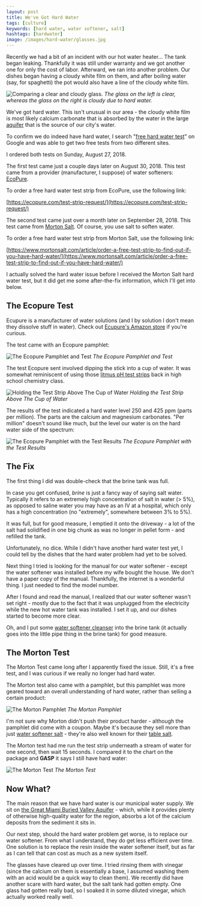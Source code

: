 ```yaml
---
layout: post
title: We've Got Hard Water
tags: [culture]
keywords: [hard water, water softener, salt]
hashtags: [hardwater]
image: /images/hard-water/glasses.jpg
---
```


Recently we had a bit of an incident with our hot water heater... The tank began leaking. Thankfully it was still under warranty and we got another one for only the cost of labor. Afterward, we ran into another problem. Our dishes began having a cloudy white film on them, and after boiling water (say, for spaghetti) the pot would also have a line of the cloudy white film.

![Comparing a clear and cloudy glass.](/images/hard-water/glasses.jpg)
*The glass on the left is clear, whereas the glass on the right is cloudy due to hard water.*

We've got hard water. This isn't unusual in our area - the cloudy white film is most likely calcium carbonate that is absorbed by the water in the large [aquifer](https://en.wikipedia.org/wiki/Aquifer) that is the source of our city's water.

To confirm we do indeed have hard water, I search "[free hard water test](https://www.google.com/search?q=free+hard+water+test)" on Google and was able to get two free tests from two different sites.

I ordered both tests on Sunday, August 27, 2018.

The first test came just a couple days later on August 30, 2018. This test came from a provider (manufacturer, I suppose) of water softeners: [EcoPure](https://www.amazon.com/stores/node/6500397011/?tag=hendrixjoseph-20).

To order a free hard water test strip from EcoPure, use the following link:

[https://ecopure.com/test-strip-request/](https://ecopure.com/test-strip-request/)

The second test came just over a month later on September 28, 2018. This test came from [Morton Salt](https://www.amazon.com/MORTON-SALT-1501-Systemsaver-Pellet/dp/B000BPDHDG/?tag=hendrixjoseph-20). Of course, you use salt to soften water.

To order a free hard water test strip from Morton Salt, use the following link:

[https://www.mortonsalt.com/article/order-a-free-test-strip-to-find-out-if-you-have-hard-water/](https://www.mortonsalt.com/article/order-a-free-test-strip-to-find-out-if-you-have-hard-water/)

I actually solved the hard water issue before I received the Morton Salt hard water test, but it did get me some after-the-fix information, which I'll get into below.

## The Ecopure Test

Ecupure is a manufacturer of water solutions (and I by solution I don't mean they dissolve stuff in water). Check out [Ecupure's Amazon store](https://amzn.to/2z7IBxE) if you're curious.

The test came with an Ecopure pamphlet:

![The Ecopure Pamphlet and Test](/images/hard-water/ecopure/test.jpg)
*The Ecopure Pamphlet and Test*

The test Ecopure sent involved dipping the stick into a cup of water. It was somewhat reminiscent of using those [litmus pH test strips](https://amzn.to/2DgYa97) back in high school chemistry class.

![Holding the Test Strip Above The Cup of Water](/images/hard-water/ecopure/cup.jpg)
*Holding the Test Strip Above The Cup of Water*

The results of the test indicated a hard water level 250 and 425 ppm (parts per million). The parts are the calcium and magnesium carbonates. "Per million" doesn't sound like much, but the level our water is on the hard water side of the spectrum:

![The Ecopure Pamphlet with the Test Results](/images/hard-water/ecopure/results.jpg)
*The Ecopure Pamphlet with the Test Results*

## The Fix

The first thing I did was double-check that the brine tank was full.

In case you get confused, *brine* is just a fancy way of saying salt water. Typically it refers to an extremely high concentration of salt in water (> 5%), as opposed to saline water you may have as an IV at a hospital, which only has a high concentration (no "extremely", somewhere between 3% to 5%).

It was full, but for good measure, I emptied it onto the driveway - a lot of the salt had solidified in one big chunk as was no longer in pellet form - and refilled the tank.

Unfortunately, no dice. While I didn't have another hard water test yet, I could tell by the dishes that the hard water problem had yet to be solved.

Next thing I tried is looking for the manual for our water softener - except the water softener was installed before my wife bought the house. We don't have a paper copy of the manual. Thankfully, the internet is a wonderful thing. I just needed to find the model number.

After I found and read the manual, I realized that our water softener wasn't set right - mostly due to the fact that it was unplugged from the electricity while the new hot water tank was installed. I set it up, and our dishes started to become more clear.

Oh, and I put some [water softener cleanser](https://amzn.to/2RJniJI) into the brine tank (it actually goes into the little pipe thing in the brine tank) for good measure.

## The Morton Test

The Morton Test came long after I apparently fixed the issue. Still, it's a free test, and I was curious if we really no longer had hard water.

The Morton test also came with a pamphlet, but this pamphlet was more geared toward an overall understanding of hard water, rather than selling a certain product:

![The Morton Pamphlet](/images/hard-water/morton/pamphlet.jpg)
*The Morton Pamphlet*

I'm not sure why Morton didn't push their product harder - although the pamphlet did come with a coupon. Maybe it's because they sell more than just [water softener salt](https://amzn.to/2JUwNmR) - they're also well known for their [table salt](https://amzn.to/2JWBTyT).

The Morton test had me run the test strip underneath a stream of water for one second, then wait 15 seconds. I compared it to the chart on the package and **GASP** it says I still have hard water:

![The Morton Test](/images/hard-water/morton/test.jpg)
*The Morton Test*

## Now What?

The main reason that we have hard water is our municipal water supply. We sit on [the Great Miami Buried Valley Aquifer](https://www.daytonohio.gov/701/Great-Miami-Buried-Valley-Aquifer) - which, while it provides plenty of otherwise high-quality water for the region, absorbs a lot of the calcium deposits from the sediment it sits in.

Our next step, should the hard water problem get worse, is to replace our water softener. From what I understand, they do get less efficient over time. One solution is to replace the resin inside the water softener itself, but as far as I can tell that can cost as much as a new system itself.

The glasses have cleared up over time. I tried rinsing them with vinegar (since the calcium on them is essentially a base, I assumed washing them with an acid would be a quick way to clean them). We recently did have another scare with hard water, but the salt tank had gotten empty. One glass had gotten really bad, so I soaked it in some diluted vinegar, which actually worked really well.